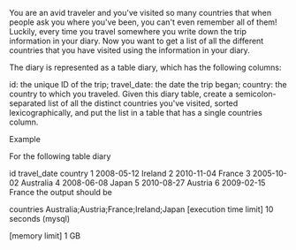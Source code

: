 You are an avid traveler and you've visited so many countries that when people ask you where you've been, you can't even remember all of them! Luckily, every time you travel somewhere you write down the trip information in your diary. Now you want to get a list of all the different countries that you have visited using the information in your diary.

The diary is represented as a table diary, which has the following columns:

id: the unique ID of the trip;
travel_date: the date the trip began;
country: the country to which you traveled.
Given this diary table, create a semicolon-separated list of all the distinct countries you've visited, sorted lexicographically, and put the list in a table that has a single countries column.

Example

For the following table diary

id	travel_date	country
1	2008-05-12	Ireland
2	2010-11-04	France
3	2005-10-02	Australia
4	2008-06-08	Japan
5	2010-08-27	Austria
6	2009-02-15	France
the output should be

countries
Australia;Austria;France;Ireland;Japan
[execution time limit] 10 seconds (mysql)

[memory limit] 1 GB